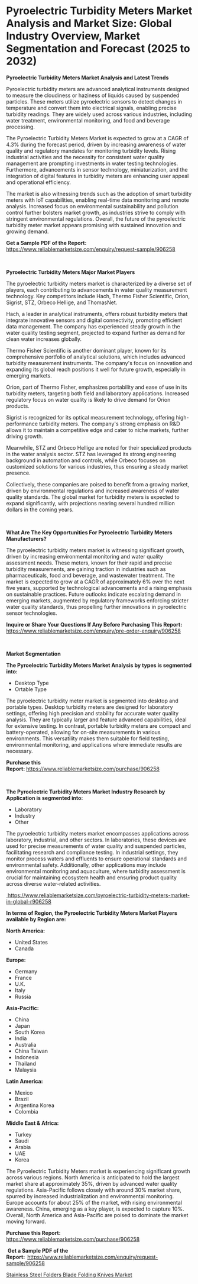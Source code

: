 <p><h1>Pyroelectric Turbidity Meters Market Analysis and Market Size: Global Industry Overview, Market Segmentation and Forecast (2025 to 2032)</h1></p><p><strong>Pyroelectric Turbidity Meters Market Analysis and Latest Trends</strong></p>
<p><p>Pyroelectric turbidity meters are advanced analytical instruments designed to measure the cloudiness or haziness of liquids caused by suspended particles. These meters utilize pyroelectric sensors to detect changes in temperature and convert them into electrical signals, enabling precise turbidity readings. They are widely used across various industries, including water treatment, environmental monitoring, and food and beverage processing. </p><p>The Pyroelectric Turbidity Meters Market is expected to grow at a CAGR of 4.3% during the forecast period, driven by increasing awareness of water quality and regulatory mandates for monitoring turbidity levels. Rising industrial activities and the necessity for consistent water quality management are prompting investments in water testing technologies. Furthermore, advancements in sensor technology, miniaturization, and the integration of digital features in turbidity meters are enhancing user appeal and operational efficiency. </p><p>The market is also witnessing trends such as the adoption of smart turbidity meters with IoT capabilities, enabling real-time data monitoring and remote analysis. Increased focus on environmental sustainability and pollution control further bolsters market growth, as industries strive to comply with stringent environmental regulations. Overall, the future of the pyroelectric turbidity meter market appears promising with sustained innovation and growing demand.</p></p>
<p><strong>Get a Sample PDF of the Report:&nbsp;</strong> <a href="https://www.reliablemarketsize.com/enquiry/request-sample/906258?utm_campaign=2995&utm_medium=2&utm_source=Github&utm_content=ia&utm_term=21032025&utm_id=pyroelectric-turbidity-meters">https://www.reliablemarketsize.com/enquiry/request-sample/906258</a></p>
<p>&nbsp;</p>
<p><strong>Pyroelectric Turbidity Meters Major Market Players</strong></p>
<p><p>The pyroelectric turbidity meters market is characterized by a diverse set of players, each contributing to advancements in water quality measurement technology. Key competitors include Hach, Thermo Fisher Scientific, Orion, Sigrist, STZ, Orbeco Hellige, and ThomasNet.</p><p>Hach, a leader in analytical instruments, offers robust turbidity meters that integrate innovative sensors and digital connectivity, promoting efficient data management. The company has experienced steady growth in the water quality testing segment, projected to expand further as demand for clean water increases globally.</p><p>Thermo Fisher Scientific is another dominant player, known for its comprehensive portfolio of analytical solutions, which includes advanced turbidity measurement instruments. The company's focus on innovation and expanding its global reach positions it well for future growth, especially in emerging markets.</p><p>Orion, part of Thermo Fisher, emphasizes portability and ease of use in its turbidity meters, targeting both field and laboratory applications. Increased regulatory focus on water quality is likely to drive demand for Orion products.</p><p>Sigrist is recognized for its optical measurement technology, offering high-performance turbidity meters. The company's strong emphasis on R&D allows it to maintain a competitive edge and cater to niche markets, further driving growth.</p><p>Meanwhile, STZ and Orbeco Hellige are noted for their specialized products in the water analysis sector. STZ has leveraged its strong engineering background in automation and controls, while Orbeco focuses on customized solutions for various industries, thus ensuring a steady market presence.</p><p>Collectively, these companies are poised to benefit from a growing market, driven by environmental regulations and increased awareness of water quality standards. The global market for turbidity meters is expected to expand significantly, with projections nearing several hundred million dollars in the coming years.</p></p>
<p>&nbsp;</p>
<p><strong>What Are The Key Opportunities For Pyroelectric Turbidity Meters Manufacturers?</strong></p>
<p><p>The pyroelectric turbidity meters market is witnessing significant growth, driven by increasing environmental monitoring and water quality assessment needs. These meters, known for their rapid and precise turbidity measurements, are gaining traction in industries such as pharmaceuticals, food and beverage, and wastewater treatment. The market is expected to grow at a CAGR of approximately 6% over the next five years, supported by technological advancements and a rising emphasis on sustainable practices. Future outlooks indicate escalating demand in emerging markets, augmented by regulatory frameworks enforcing stricter water quality standards, thus propelling further innovations in pyroelectric sensor technologies.</p></p>
<p><strong>Inquire or Share Your Questions If Any Before Purchasing This Report:</strong> <a href="https://www.reliablemarketsize.com/enquiry/pre-order-enquiry/906258?utm_campaign=2995&utm_medium=2&utm_source=Github&utm_content=ia&utm_term=21032025&utm_id=pyroelectric-turbidity-meters">https://www.reliablemarketsize.com/enquiry/pre-order-enquiry/906258</a></p>
<p>&nbsp;</p>
<p><strong>Market Segmentation</strong></p>
<p><strong>The Pyroelectric Turbidity Meters Market Analysis by types is segmented into:</strong></p>
<p><ul><li>Desktop Type</li><li>Ortable Type</li></ul></p>
<p><p>The pyroelectric turbidity meter market is segmented into desktop and portable types. Desktop turbidity meters are designed for laboratory settings, offering high precision and stability for accurate water quality analysis. They are typically larger and feature advanced capabilities, ideal for extensive testing. In contrast, portable turbidity meters are compact and battery-operated, allowing for on-site measurements in various environments. This versatility makes them suitable for field testing, environmental monitoring, and applications where immediate results are necessary.</p></p>
<p><strong>Purchase this Report:&nbsp;</strong><a href="https://www.reliablemarketsize.com/purchase/906258?utm_campaign=2995&utm_medium=2&utm_source=Github&utm_content=ia&utm_term=21032025&utm_id=pyroelectric-turbidity-meters">https://www.reliablemarketsize.com/purchase/906258</a></p>
<p>&nbsp;</p>
<p><strong>The Pyroelectric Turbidity Meters Market Industry Research by Application is segmented into:</strong></p>
<p><ul><li>Laboratory</li><li>Industry</li><li>Other</li></ul></p>
<p><p>The pyroelectric turbidity meters market encompasses applications across laboratory, industrial, and other sectors. In laboratories, these devices are used for precise measurements of water quality and suspended particles, facilitating research and compliance testing. In industrial settings, they monitor process waters and effluents to ensure operational standards and environmental safety. Additionally, other applications may include environmental monitoring and aquaculture, where turbidity assessment is crucial for maintaining ecosystem health and ensuring product quality across diverse water-related activities.</p></p>
<p><a href="https://www.reliablemarketsize.com/pyroelectric-turbidity-meters-market-in-global-r906258?utm_campaign=2995&utm_medium=2&utm_source=Github&utm_content=ia&utm_term=21032025&utm_id=pyroelectric-turbidity-meters">&nbsp;https://www.reliablemarketsize.com/pyroelectric-turbidity-meters-market-in-global-r906258</a></p>
<p><strong>In terms of Region, the Pyroelectric Turbidity Meters Market Players available by Region are:</strong></p>
<p>
    <p> <strong> North America: </strong>
        <ul>
            <li>United States</li>
            <li>Canada</li>
        </ul>
        </p> 
    <p> <strong> Europe: </strong>
        <ul>
            <li>Germany</li>
            <li>France</li>
            <li>U.K.</li>
            <li>Italy</li>
            <li>Russia</li>
        </ul>
        </p> 
    <p> <strong> Asia-Pacific: </strong>
        <ul>
            <li>China</li>
            <li>Japan</li>
            <li>South Korea</li>
            <li>India</li>
            <li>Australia</li>
            <li>China Taiwan</li>
            <li>Indonesia</li>
            <li>Thailand</li>
            <li>Malaysia</li>
        </ul>
        </p> 
    <p> <strong> Latin America: </strong>
        <ul>
            <li>Mexico</li>
            <li>Brazil</li>
            <li>Argentina Korea</li>
            <li>Colombia</li>
        </ul>
        </p> 
    <p> <strong> Middle East & Africa: </strong>
        <ul>
            <li>Turkey</li>
            <li>Saudi</li>
            <li>Arabia</li>
            <li>UAE</li>
            <li>Korea</li>
        </ul>
    </p>
    </p>
<p><p>The Pyroelectric Turbidity Meters market is experiencing significant growth across various regions. North America is anticipated to hold the largest market share at approximately 35%, driven by advanced water quality regulations. Asia-Pacific follows closely with around 30% market share, spurred by increased industrialization and environmental monitoring. Europe accounts for about 25% of the market, with rising environmental awareness. China, emerging as a key player, is expected to capture 10%. Overall, North America and Asia-Pacific are poised to dominate the market moving forward.</p></p>
<p><strong>Purchase this Report: </strong><a href="https://www.reliablemarketsize.com/purchase/906258?utm_campaign=2995&utm_medium=2&utm_source=Github&utm_content=ia&utm_term=21032025&utm_id=pyroelectric-turbidity-meters">https://www.reliablemarketsize.com/purchase/906258</a></p>
<p>&nbsp;<strong>Get a Sample PDF of the Report:&nbsp;&nbsp;</strong><a href="https://www.reliablemarketsize.com/enquiry/request-sample/906258?utm_campaign=2995&utm_medium=2&utm_source=Github&utm_content=ia&utm_term=21032025&utm_id=pyroelectric-turbidity-meters">https://www.reliablemarketsize.com/enquiry/request-sample/906258</a></p>
<p><strong></strong></p>
<p><p><a href="https://github.com/sefathlehki/Market-Research-Report-List-1/blob/main/stainless-steel-folders-blade-folding-knives-market.md?utm_campaign=2995&utm_medium=2&utm_source=Github&utm_content=ia&utm_term=21032025&utm_id=pyroelectric-turbidity-meters">Stainless Steel Folders Blade Folding Knives Market</a></p></p>